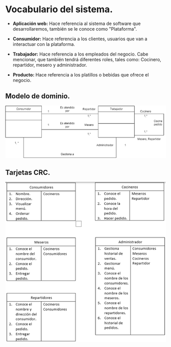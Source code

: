 # Vocabulario del sistema.

- **Aplicación web:** Hace referencia al sistema de software que desarrollaremos, también se le conoce como "Plataforma".

- **Consumidor:** Hace referencia a los clientes, usuarios que van a interactuar con la plataforma.

- **Trabajador:** Hace referencia a los empleados del negocio. Cabe mencionar, que también tendrá diferentes roles, tales como: Cocinero, repartidor, mesero y     administrador. 

- **Producto:** Hace referencia a los platillos o bebidas que ofrece el negocio.

## Modelo de dominio.
![Modelo de dominio](../img/ModeloDeDominio.png)

## Tarjetas CRC.
![Tarjetas CRC](../img/TarjetasCRC.png)
